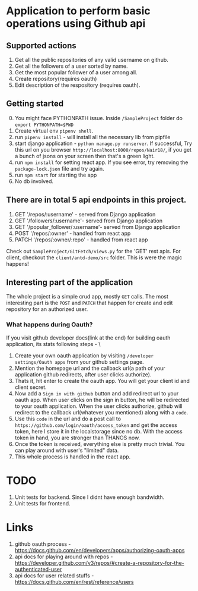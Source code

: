 # Application to perform basic operations using Github api

## Supported actions
1. Get all the public repositories of any valid username on github.
2. Get all the followers of a user sorted by name.
3. Get the most popular follower of a user among all.
4. Create repository(requires oauth)
5. Edit description of the respository (requires oauth).

## Getting started
0. You might face PYTHONPATH issue. Inside ```/SampleProject``` folder do ```export PYTHONPATH=$PWD``` 
1. Create virtual env ```pipenv shell```.
2. run ```pipenv install``` - will install all the necessary lib from pipfile
3. start django application - ```python manage.py runserver```. If successful, Try this url on you browser ```http://localhost:8000/repos/Nair18/```, if you get a      bunch of jsons on your screen then that's a green light.
4. run ```npm install``` for setting react app. If you see error, try removing the ```package-lock.json``` file and try again.
5. run ```npm start``` for starting the app
6. No db involved.

## There are in total 5 api endpoints in this project.
1. GET '/repos/:username' - served from Django application
2. GET '/followers/:username'- served from Django application
3. GET '/popular_follower/:username'- served from Django application
4. POST '/repos/:owner' - handled from react app
5. PATCH '/repos/:owner/:repo' - handled from react app

Check out ```SampleProject/GitFetch/views.py``` for the 'GET' rest apis. For client, checkout the ```client/antd-demo/src``` folder. This is were the magic happens!

## Interesting part of the application
The whole project is a simple crud app, mostly ```GET``` calls. The most interesting part is the ```POST``` and ```PATCH``` that happen for create and edit repository for an authorized user.
  ### What happens during Oauth?
  If you visit github developer docs(link at the end) for building oauth application, its stats following steps - \
  1. Create your own oauth application by visiting ```/developer settings/Oauth apps``` from your github settings page.
  2. Mention the homepage url and the callback url(a path of your application github redirects, after user clicks authorize).
  3. Thats it, hit enter to create the oauth app. You will get your client id and client secret.
  4. Now add a ```Sign in with github``` button and add redirect url to your oauth app. When user clicks on the sign in button, he will be redirected to your oauth      application. When the user clicks authorize, github will redirect to the callback url(whatever you mentioned) along with a ```code```.
  5. Use this ```code``` in the url and do a post call to ```https://github.com/login/oauth/access_token``` and get the access token, here I store it in the              localstorage since no db. With the access token in hand, you are stronger than THANOS now.
  6. Once the token is received, everything else is pretty much trivial. You can play around with user's "limited" data. 
  7. This whole process is handled in the react app.
  
# TODO
1. Unit tests for backend. Since I didnt have enough bandwidth.
2. Unit tests for frontend. 

# Links
1. github oauth process - https://docs.github.com/en/developers/apps/authorizing-oauth-apps
2. api docs for playing around with repos - https://developer.github.com/v3/repos/#create-a-repository-for-the-authenticated-user
3. api docs for user related stuffs - https://docs.github.com/en/rest/reference/users
